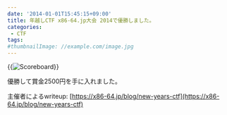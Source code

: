 ```yaml
---
date: '2014-01-01T15:45:15+09:00'
title: 年越しCTF x86-64.jp大会 2014で優勝しました。
categories:
 - CTF
tags:
#thumbnailImage: //example.com/image.jpg
---
```


{{<image classes="fancybox" src="/assets/newyearsctf/0734e47f8886a005a11bedd17955a0c6.png" title="Scoreboard">}}

優勝して賞金2500円を手に入れました。

<!--more-->

主催者によるwriteup:
[https://x86-64.jp/blog/new-years-ctf](https://x86-64.jp/blog/new-years-ctf)
